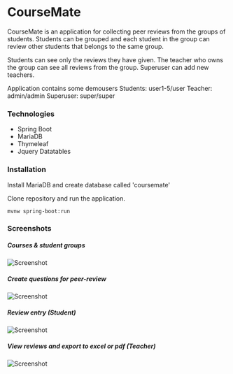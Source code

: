 # CourseMate

CourseMate is an application for collecting peer reviews from the groups of students. Students can be grouped and each student in the group can review other students that belongs to the same group.

Students can see only the reviews they have given. The teacher who owns the group can see all reviews from the group. Superuser can add new teachers.

Application contains some demousers
Students: user1-5/user
Teacher: admin/admin
Superuser: super/super

### Technologies
- Spring Boot
- MariaDB
- Thymeleaf
- Jquery Datatables

### Installation

Install MariaDB and create database called 'coursemate'

Clone repository and run the application.

    mvnw spring-boot:run

### Screenshots

##### Courses & student groups

![Screenshot](http://juhahinkula.github.com/img/coursemate_groups.png)

##### Create questions for peer-review

![Screenshot](http://juhahinkula.github.com/img/coursemate_questions.png)

##### Review entry (Student)

![Screenshot](http://juhahinkula.github.com/img/coursemate_peerreview.png)

##### View reviews and export to excel or pdf (Teacher)

![Screenshot](http://juhahinkula.github.com/img/coursemate_review.png)
